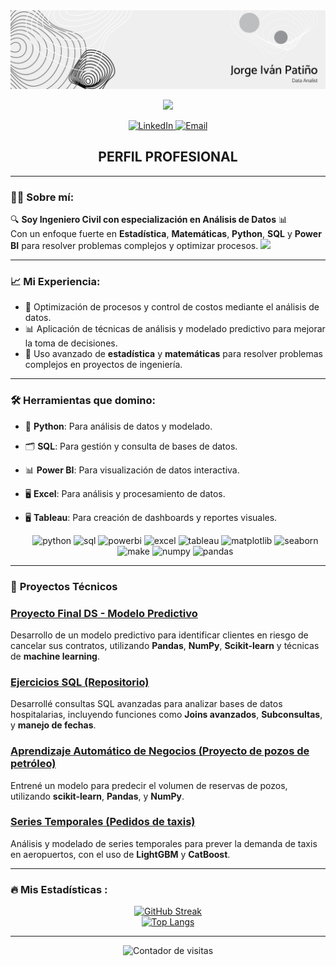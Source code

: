 <div id="header" align="center">
  <img decoding="async" src="https://github.com/JorgeIvan88/JorgeIvan88/blob/main/Data%20Analist%20Image.png" width="800"/>
</div>

<p align="center">
  <img src="https://readme-typing-svg.herokuapp.com?font=Impact&color=D3D3D3&size=30&center=true&vCenter=true&width=900&lines=JORGE+IVÁN+PATIÑO+CARRILLO;PYTHON+|+SQL;MATEMÁTICAS+|+ESTADÍSTICA;TRANSFORMANDO+DATOS+EN+INFORMACIÓN+VALIOSA;">
</p>

<div align="center">
  <a href="https://www.linkedin.com/in/jorge-iván-patiño-carrillo-4a56402a8">
    <img src="https://img.shields.io/badge/LinkedIn-0077B5?style=for-the-badge&logo=linkedin&logoColor=white" alt="LinkedIn">
  </a>
  <a href="mailto:jorgeipc85@gmail.com">
    <img src="https://img.shields.io/badge/Email-D14836?style=for-the-badge&logo=gmail&logoColor=white" alt="Email">
  </a>
</div>

<div align="center">
  <h2>PERFIL PROFESIONAL</h2>
</div>

<div id="header" align="left">

---

### :man_technologist: **Sobre mí:**

🔍 **Soy Ingeniero Civil con especialización en Análisis de Datos** 📊  
Con un enfoque fuerte en **Estadística**, **Matemáticas**, **Python**, **SQL** y **Power BI** para resolver problemas complejos y optimizar procesos.
<img decoding="async" src="https://media.giphy.com/media/WUlplcMpOCEmTGBtBW/giphy.gif" width="30">

---

### 📈 **Mi Experiencia:**
- 💼 Optimización de procesos y control de costos mediante el análisis de datos.
- 📊 Aplicación de técnicas de análisis y modelado predictivo para mejorar la toma de decisiones.
- 🧮 Uso avanzado de **estadística** y **matemáticas** para resolver problemas complejos en proyectos de ingeniería.

---

### 🛠️ **Herramientas que domino:**
- 🔢 **Python**: Para análisis de datos y modelado.
- 🗂️ **SQL**: Para gestión y consulta de bases de datos.
- 📊 **Power BI**: Para visualización de datos interactiva.
- 🖥️ **Excel**: Para análisis y procesamiento de datos.
- 🖥️ **Tableau**: Para creación de dashboards y reportes visuales.

  <div id="header" align="center">
    <img decoding="async" src="https://img.shields.io/badge/Python-3776AB?style=for-the-badge&logo=python&logoColor=white" alt="python"/>
    <img decoding="async" src="https://img.shields.io/badge/SQL-4479A1?style=for-the-badge&logo=sql&logoColor=white" alt="sql"/>
    <img decoding="async" src="https://img.shields.io/badge/Power_BI-F2C811?style=for-the-badge&logo=powerbi&logoColor=white" alt="powerbi"/>
    <img decoding="async" src="https://img.shields.io/badge/Excel-217346?style=for-the-badge&logo=microsoft-excel&logoColor=white" alt="excel"/>
    <img decoding="async" src="https://img.shields.io/badge/Tableau-E97627?style=for-the-badge&logo=tableau&logoColor=white" alt="tableau"/>
    <img decoding="async" src="https://img.shields.io/badge/Matplotlib-3776AB?style=for-the-badge&logo=matplotlib&logoColor=white" alt="matplotlib"/>
    <img decoding="async" src="https://img.shields.io/badge/Seaborn-4E8CF0?style=for-the-badge&logo=seaborn&logoColor=white" alt="seaborn"/>
    <img decoding="async" src="https://img.shields.io/badge/Make-8A8A8A?style=for-the-badge&logo=make&logoColor=white" alt="make"/>
    <img decoding="async" src="https://img.shields.io/badge/Numpy-013243?style=for-the-badge&logo=numpy&logoColor=white" alt="numpy"/>
    <img decoding="async" src="https://img.shields.io/badge/Pandas-150458?style=for-the-badge&logo=pandas&logoColor=white" alt="pandas"/>
  </div>

---

### 🧠 **Proyectos Técnicos**

### [Proyecto Final DS - Modelo Predictivo](https://github.com/jorgeivan88/proyecto_final/blob/main/proyecto_final.ipynb)

Desarrollo de un modelo predictivo para identificar clientes en riesgo de cancelar sus contratos, utilizando **Pandas**, **NumPy**, **Scikit-learn** y técnicas de **machine learning**.

### [Ejercicios SQL (Repositorio)](https://github.com/jorgeivan88/Ejercicios_SQL)

Desarrollé consultas SQL avanzadas para analizar bases de datos hospitalarias, incluyendo funciones como **Joins avanzados**, **Subconsultas**, y **manejo de fechas**.

### [Aprendizaje Automático de Negocios (Proyecto de pozos de petróleo)](https://github.com/jorgeivan88/proyectos-data-scientist)

Entrené un modelo para predecir el volumen de reservas de pozos, utilizando **scikit-learn**, **Pandas**, y **NumPy**.

### [Series Temporales (Pedidos de taxis)](https://github.com/jorgeivan88/proyectos-data-scientist)

Análisis y modelado de series temporales para prever la demanda de taxis en aeropuertos, con el uso de **LightGBM** y **CatBoost**.

---

### 🔥 Mis Estadísticas :

<div align="center">
    <a href="https://git.io/streak-stats">
        <img src="http://github-readme-streak-stats.herokuapp.com?user=JorgeIvan88&theme=dark&background=000000" alt="GitHub Streak">
    </a>
</div>

<div align="center">
    <a href="https://github.com/anuraghazra/github-readme-stats">
        <img src="https://github-readme-stats.vercel.app/api/top-langs/?username=JorgeIvan88&layout=compact&theme=vision-friendly-dark" alt="Top Langs">
    </a>
</div>

---

<div id="badges" align="center">
  <img decoding="async" src="https://komarev.com/ghpvc/?username=JorgeIvan88&color=00cf00" alt="Contador de visitas"/>
</div>





